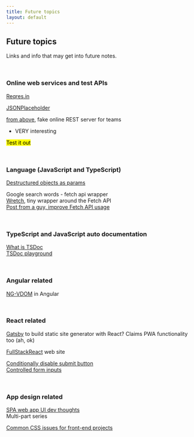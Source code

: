 ```yaml
---
title: Future topics
layout: default
---
```


## Future topics

Links and info that may get into future notes. 

<br>

### Online web services and test APIs

[Reqres.in](https://reqres.in/)

[JSONPlaceholder](http://jsonplaceholder.typicode.com/)

[from above](https://my-json-server.typicode.com/), fake online REST server for teams
* VERY interesting

<mark>Test it out</mark>

<br>

### Language (JavaScript and TypeScript)

[Destructured objects as params](https://css-tricks.com/new-favorite-es6-toy-destructured-objects-parameters/)

Google search words - fetch api wrapper  
[Wretch](https://github.com/elbywan/wretch), tiny wrapper around the Fetch API  
[Post from a guy, improve Fetch API usage](https://codeburst.io/fetch-api-was-bringing-darkness-to-my-codebase-so-i-did-something-to-illuminate-it-7f2d8826e939)  

<br>

### TypeScript and JavaScript auto documentation

[What is TSDoc](https://github.com/Microsoft/tsdoc)  
[TSDoc playground](https://microsoft.github.io/tsdoc/)  

<br>

### Angular related

[NG-VDOM](https://blog.angularindepth.com/introducing-to-ng-vdom-a-new-way-to-write-angular-application-60a3be805e59) in Angular

<br>

### React related

[Gatsby](https://medium.freecodecamp.org/why-you-should-use-gatsbyjs-to-build-static-sites-4f90eb6d1a7b) to build static site generator with React? Claims PWA functionality too (ah, ok)  

[FullStackReact](https://www.fullstackreact.com/signup/thankyou/) web site

[Conditionally disable submit button](https://goshakkk.name/form-recipe-disable-submit-button-react/)  
[Controlled form inputs](https://goshakkk.name/controlled-vs-uncontrolled-inputs-react/)  

<br>

### App design related

[SPA web app UI dev thoughts](https://dzone.com/articles/single-page-web-app-ui-development-thoughts-part-3)  
Multi-part series

[Common CSS issues for front-end projects](https://www.smashingmagazine.com/2018/12/common-css-issues-front-end-projects/)

<br>
